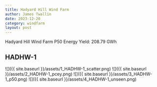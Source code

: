 ```yaml
---
title: Hadyard Hill Wind Farm
author: James Twallin
date: 2023-12-20
category: windfarm
layout: post
---
```

Hadyard Hill Wind Farm P50 Energy Yield: 208.79 GWh

HADHW-1
-------------
![]({{ site.baseurl }}/assets/1_HADHW-1_scatter.png)
![]({{ site.baseurl }}/assets/2_HADHW-1_pcey.png)
![]({{ site.baseurl }}/assets/3_HADHW-1_p50.png)
![]({{ site.baseurl }}/assets/4_HADHW-1_unseen.png)

